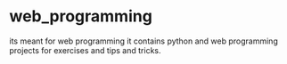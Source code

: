 # web_programming
its meant for web programming
it contains python and web programming projects for exercises and tips and tricks.
